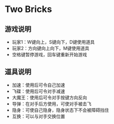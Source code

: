 # Two Bricks
## 游戏说明
- 玩家1：W键向上，S键向下，D键使用道具
- 玩家2：方向键向上向下，M键使用道具
- 空格键暂停游戏，回车键重新开始游戏
## 道具说明
- 加速：使用后可令自己加速
- 飞碟：使用后可令对手减速
- 大魔王：使用后可令对手按键方向反向
- 导弹：在对手后方使用，可使对手被击飞
- 隐身：可使自己隐身，隐身状态下不会被障碍挡住
- 互换：可以与对手交换位置
